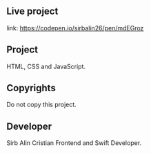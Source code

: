 ## Live project
link: https://codepen.io/sirbalin26/pen/mdEGroz

## Project
HTML, CSS and JavaScript.

## Copyrights
Do not copy this project.

## Developer
Sirb Alin Cristian Frontend and Swift Developer.
